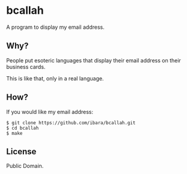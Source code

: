 bcallah
=======
A program to display my email address.

Why?
----
People put esoteric languages that display their email address on their
business cards.

This is like that, only in a real language.

How?
----
If you would like my email address:
```
$ git clone https://github.com/ibara/bcallah.git
$ cd bcallah
$ make
```

License
-------
Public Domain.
